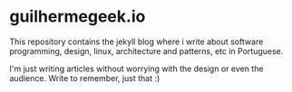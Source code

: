 guilhermegeek.io
================

This repository contains the jekyll blog where i write about software programming, design, linux, architecture and patterns, etc in Portuguese.

I'm just writing articles without worrying with the design or even the audience. Write to remember, just that :)